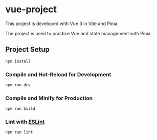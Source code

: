 # vue-project

This project is developed with Vue 3 in Vite and Pinia.  

The project is used to practice Vue and state management with Pinia.

## Project Setup

```sh
npm install
```

### Compile and Hot-Reload for Development

```sh
npm run dev
```

### Compile and Minify for Production

```sh
npm run build
```

### Lint with [ESLint](https://eslint.org/)

```sh
npm run lint
```
